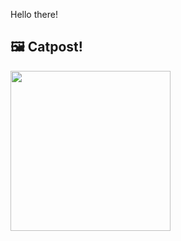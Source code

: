 Hello there!



## 🖼️ Catpost!

<sub>
    <img src="https://cdn2.thecatapi.com/images/dhj.jpg" height="256">
</sub>

